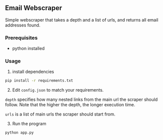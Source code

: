 ## Email Webscraper

Simple webscraper that takes a depth and a list of urls, and returns all email addresses found.

### Prerequisites

- python installed

### Usage

1. install dependencies

```bash
pip install -r requirements.txt
```

2. Edit `config.json` to match your requirements.

`depth` specifies how many nested links from the main url the scraper should follow. Note that the higher the depth, the longer execution time.

`urls` is a list of main urls the scraper should start from.

3. Run the program

```bash
python app.py
```
